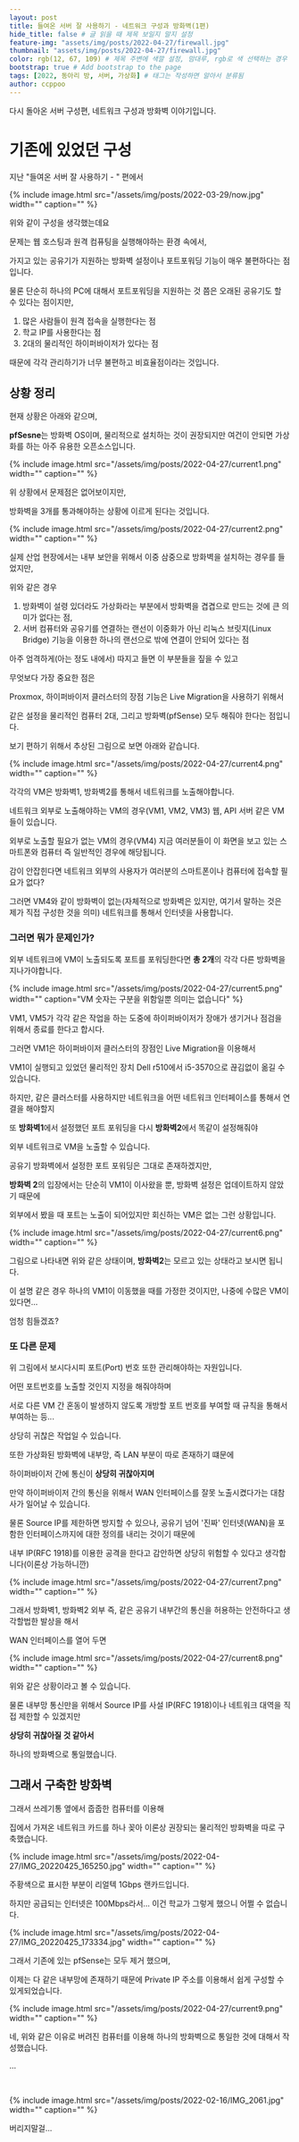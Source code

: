 ```yaml
---
layout: post
title: 들여온 서버 잘 사용하기 - 네트워크 구성과 방화벽(1편)
hide_title: false # 글 읽을 때 제목 보일지 말지 설정
feature-img: "assets/img/posts/2022-04-27/firewall.jpg"
thumbnail: "assets/img/posts/2022-04-27/firewall.jpg"
color: rgb(12, 67, 109) # 제목 주변에 색깔 설정, 맘대루, rgb로 색 선택하는 경우 --> rgb(123, 123, 13)
bootstrap: true # Add bootstrap to the page
tags: [2022, 동아리 방, 서버, 가상화] # 태그는 작성하면 알아서 분류됨
author: ccppoo
---
```


다시 돌아온 서버 구성편, 네트워크 구성과 방화벽 이야기입니다.

# 기존에 있었던 구성

지난 "들여온 서버 잘 사용하기 - " 편에서

{% include image.html src="/assets/img/posts/2022-03-29/now.jpg" width="" caption="" %}

위와 같이 구성을 생각했는데요

문제는 웹 호스팅과 원격 컴퓨팅을 실행해야하는 환경 속에서,

가지고 있는 공유기가 지원하는 방화벽 설정이나 포트포워딩 기능이 매우 불편하다는 점입니다.

물론 단순히 하나의 PC에 대해서 포트포워딩을 지원하는 것 쯤은 오래된 공유기도 할 수 있다는 점이지만,

1. 많은 사람들이 원격 접속을 실행한다는 점
2. 학교 IP를 사용한다는 점
3. 2대의 물리적인 하이퍼바이저가 있다는 점

때문에 각각 관리하기가 너무 불편하고 비효율점이라는 것입니다.

<!-- {% include aligner.html images="/posts/2022-03-29/IMG_20220323_192417.jpg,/posts/2022-03-29/IMG_20220323_193742.jpg" column=2 row=1 caption="조금 있다가 내부 IP를 바꾸기 때문에 안가림" %} -->

## 상황 정리

현재 상황은 아래와 같으며,

**pfSesne**는 방화벽 OS이며, 물리적으로 설치하는 것이 권장되지만 여건이 안되면 가상화를 하는 아주 유용한 오픈소스입니다.

{% include image.html src="/assets/img/posts/2022-04-27/current1.png" width="" caption="" %}

위 상황에서 문제점은 없어보이지만,

방화벽을 3개를 통과해야하는 상황에 이르게 된다는 것입니다.

{% include image.html src="/assets/img/posts/2022-04-27/current2.png" width="" caption="" %}

실제 산업 현장에서는 내부 보안을 위해서 이중 삼중으로 방화벽을 설치하는 경우를 들었지만,

위와 같은 경우

1. 방화벽이 설령 있더라도 가상화라는 부분에서 방화벽을 겹겹으로 만드는 것에 큰 의미가 없다는 점,
2. 서버 컴퓨터와 공유기를 연결하는 랜선이 이중화가 아닌 리눅스 브릿지(Linux Bridge) 기능을 이용한 하나의 랜선으로 밖에 연결이 안되어 있다는 점

아주 엄격하게(아는 정도 내에서) 따지고 들면 이 부분들을 짚을 수 있고

무엇보다 가장 중요한 점은

Proxmox, 하이퍼바이저 클러스터의 장점 기능은 Live Migration을 사용하기 위해서

같은 설정을 물리적인 컴퓨터 2대, 그리고 방화벽(pfSense) 모두 해줘야 한다는 점입니다.

보기 편하기 위해서 추상된 그림으로 보면 아래와 같습니다.

{% include image.html src="/assets/img/posts/2022-04-27/current4.png" width="" caption="" %}

각각의 VM은 방화벽1, 방화벽2를 통해서 네트워크를 노출해야합니다.

네트워크 외부로 노출해야하는 VM의 경우(VM1, VM2, VM3) 웹, API 서버 같은 VM들이 있습니다.

외부로 노출할 필요가 없는 VM의 경우(VM4) 지금 여러분들이 이 화면을 보고 있는 스마트폰와 컴퓨터 즉 일반적인 경우에 해당됩니다.

감이 안잡힌다면 네트워크 외부의 사용자가 여러분의 스마트폰이나 컴퓨터에 접속할 필요가 없다?

그러면 VM4와 같이 방화벽이 없는(자체적으로 방화벽은 있지만, 여기서 말하는 것은 제가 직접 구성한 것을 의미) 네트워크를 통해서 인터넷을 사용합니다.

### 그러면 뭐가 문제인가?

외부 네트워크에 VM이 노출되도록 포트를 포워딩한다면 **총 2개**의 각각 다른 방화벽을 지나가야합니다.

{% include image.html src="/assets/img/posts/2022-04-27/current5.png" width="" caption="VM 숫자는 구분을 위함일뿐 의미는 없습니다" %}

VM1, VM5가 각각 같은 작업을 하는 도중에 하이퍼바이저가 장애가 생기거나 점검을 위해서 종료를 한다고 합시다.

그러면 VM1은 하이퍼바이저 클러스터의 장점인 Live Migration을 이용해서

VM1이 실행되고 있었던 물리적인 장치 Dell r510에서 i5-3570으로 끊김없이 옮길 수 있습니다.

하지만, 같은 클러스터를 사용하지만 네트워크을 어떤 네트워크 인터페이스를 통해서 연결을 해야할지

또 **방화벽1**에서 설정했던 포트 포워딩을 다시 **방화벽2**에서 똑같이 설정해줘야

외부 네트워크로 VM을 노출할 수 있습니다.

공유기 방화벽에서 설정한 포트 포워딩은 그대로 존재하겠지만,

**방화벽 2**의 입장에서는 단순히 VM1이 이사왔을 뿐, 방화벽 설정은 업데이트하지 않았기 때문에

외부에서 봤을 때 포트는 노출이 되어있지만 회신하는 VM은 없는 그런 상황입니다.

{% include image.html src="/assets/img/posts/2022-04-27/current6.png" width="" caption="" %}

그림으로 나타내면 위와 같은 상태이며, **방화벽2**는 모르고 있는 상태라고 보시면 됩니다.

이 설명 같은 경우 하나의 VM1이 이동했을 때를 가정한 것이지만, 나중에 수많은 VM이 있다면...

엄청 힘들겠죠?

### 또 다른 문제

위 그림에서 보시다시피 포트(Port) 번호 또한 관리해야하는 자원입니다.

어떤 포트번호를 노출할 것인지 지정을 해줘야하며

서로 다른 VM 간 혼동이 발생하지 않도록 개방할 포트 번호를 부여할 때 규칙을 통해서 부여하는 등...

상당히 귀찮은 작업일 수 있습니다.

또한 가상화된 방화벽에 내부망, 즉 LAN 부분이 따로 존재하기 떄문에

하이퍼바이저 간에 통신이 **상당히 귀찮아지며**

만약 하이퍼바이저 간의 통신을 위해서 WAN 인터페이스를 잘못 노출시켰다가는 대참사가 일어날 수 있습니다.

물론 Source IP를 제한하면 방지할 수 있으나, 공유기 넘어 '진짜' 인터넷(WAN)을 포함한 인터페이스까지에 대한 정의를 내리는 것이기 때문에

내부 IP(RFC 1918)를 이용한 공격을 한다고 감안하면 상당히 위험할 수 있다고 생각합니다(이론상 가능하니깐)

{% include image.html src="/assets/img/posts/2022-04-27/current7.png" width="" caption="" %}

그래서 방화벽1, 방화벽2 외부 즉, 같은 공유기 내부간의 통신을 허용하는 안전하다고 생각할법한 발상을 해서

WAN 인터페이스를 열어 두면

{% include image.html src="/assets/img/posts/2022-04-27/current8.png" width="" caption="" %}

위와 같은 상황이라고 볼 수 있습니다.

물론 내부망 통신만을 위해서 Source IP를 사설 IP(RFC 1918)이나 네트워크 대역을 직접 제한할 수 있겠지만

**상당히 귀찮아질 것 같아서**

하나의 방화벽으로 통일했습니다.

## 그래서 구축한 방화벽

그래서 쓰레기통 옆에서 줍줍한 컴퓨터를 이용해

집에서 가져온 네트워크 카드를 하나 꽂아 이론상 권장되는 물리적인 방화벽을 따로 구축했습니다.

{% include image.html src="/assets/img/posts/2022-04-27/IMG_20220425_165250.jpg" width="" caption="" %}

주황색으로 표시한 부분이 리얼텍 1Gbps 랜카드입니다.

하지만 공급되는 인터넷은 100Mbps라서... 이건 학교가 그렇게 했으니 어쩔 수 없습니다.

{% include image.html src="/assets/img/posts/2022-04-27/IMG_20220425_173334.jpg" width="" caption="" %}

그래서 기존에 있는 pfSense는 모두 제거 했으며,

이제는 다 같은 내부망에 존재하기 때문에 Private IP 주소를 이용해서 쉽게 구성할 수 있게되었습니다.

{% include image.html src="/assets/img/posts/2022-04-27/current9.png" width="" caption="" %}

네, 위와 같은 이유로 버려진 컴퓨터를 이용해 하나의 방화벽으로 통일한 것에 대해서 작성했습니다.

...

<br>

{% include image.html src="/assets/img/posts/2022-02-16/IMG_2061.jpg" width="" caption="" %}

버리지말걸...

